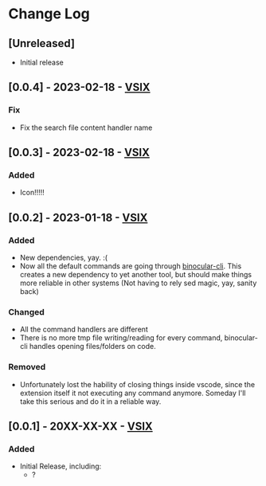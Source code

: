 # Change Log

## [Unreleased]
- Initial release

## [0.0.4] - 2023-02-18 - [VSIX]()
### Fix
- Fix the search file content handler name

## [0.0.3] - 2023-02-18 - [VSIX]()
### Added
- Icon!!!!!

## [0.0.2] - 2023-01-18 - [VSIX]()
### Added
- New dependencies, yay. :(
- Now all the default commands are going through [binocular-cli](https://github.com/jpcrs/binocular-cli). This creates a new dependency to yet another tool, but should make things more reliable in other systems (Not having to rely sed magic, yay, sanity back)
### Changed
- All the command handlers are different
- There is no more tmp file writing/reading for every command, binocular-cli handles opening files/folders on code.
### Removed
- Unfortunately lost the hability of closing things inside vscode, since the extension itself it not executing any command anymore. Someday I'll take this serious and do it in a reliable way.

## [0.0.1] - 20XX-XX-XX - [VSIX]()
### Added
- Initial Release, including:
    - ?